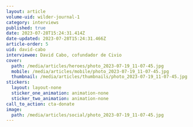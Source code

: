 ```yaml
---
layout: article
volume-uid: wilder-journal-1
category: interviews
published: true
date: 2023-07-28T15:24:31.414Z
date-updated: 2023-07-28T15:24:31.466Z
article-order: 5
uid: david-cabo
interviewee: David Cabo, cofundador de Civio
cover:
  path: /media/articles/heroes/photo_2023-07-19_11-07-45.jpg
  mobile: /media/articles/mobile/photo_2023-07-19_11-07-45.jpg
  thumbnail: /media/articles/thumbnails/photo_2023-07-19_11-07-45.jpg
stickers:
  layout: layout-none
  sticker_one_animation: animation-none
  sticker_two_animation: animation-none
call_to_action: cta-donate
image:
  path: /media/articles/social/photo_2023-07-19_11-07-45.jpg
---
```

